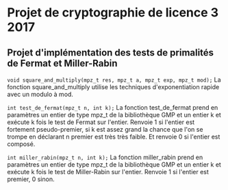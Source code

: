 # Projet de cryptographie de licence 3 2017
## Projet d'implémentation des tests de primalités de Fermat et Miller-Rabin

`void square_and_multiply(mpz_t res, mpz_t a, mpz_t exp, mpz_t mod);`
La fonction square_and_multiply utilise les techniques d'exponentiation rapide avec un modulo à mod.

`int test_de_fermat(mpz_t n, int k);`
La fonction test_de_fermat prend en paramètres un entier de type mpz_t de la bibliothèque GMP et un entier k et exécute k fois le test de Fermat sur l'entier.
Renvoie 1 si l'entier est fortement pseudo-premier, si k est assez grand la chance que l'on se trompe en déclarant n premier est très très faible.
Et renvoie 0 si l'entier est composé.

`int miller_rabin(mpz_t n, int k);`
La fonction miller_rabin prend en paramètres un entier de type mpz_t de la bibliothèque GMP et un entier k et exécute k fois le test de Miller-Rabin sur l'entier.
Renvoie 1 si l'entier est premier, 0 sinon.

